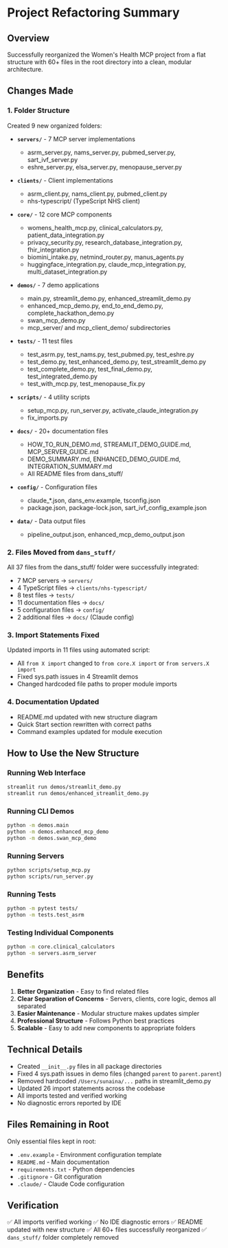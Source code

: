 # Project Refactoring Summary

## Overview
Successfully reorganized the Women's Health MCP project from a flat structure with 60+ files in the root directory into a clean, modular architecture.

## Changes Made

### 1. Folder Structure
Created 9 new organized folders:

- **`servers/`** - 7 MCP server implementations
  - asrm_server.py, nams_server.py, pubmed_server.py, sart_ivf_server.py
  - eshre_server.py, elsa_server.py, menopause_server.py

- **`clients/`** - Client implementations
  - asrm_client.py, nams_client.py, pubmed_client.py
  - nhs-typescript/ (TypeScript NHS client)

- **`core/`** - 12 core MCP components
  - womens_health_mcp.py, clinical_calculators.py, patient_data_integration.py
  - privacy_security.py, research_database_integration.py, fhir_integration.py
  - biomini_intake.py, netmind_router.py, manus_agents.py
  - huggingface_integration.py, claude_mcp_integration.py, multi_dataset_integration.py

- **`demos/`** - 7 demo applications
  - main.py, streamlit_demo.py, enhanced_streamlit_demo.py
  - enhanced_mcp_demo.py, end_to_end_demo.py, complete_hackathon_demo.py
  - swan_mcp_demo.py
  - mcp_server/ and mcp_client_demo/ subdirectories

- **`tests/`** - 11 test files
  - test_asrm.py, test_nams.py, test_pubmed.py, test_eshre.py
  - test_demo.py, test_enhanced_demo.py, test_streamlit_demo.py
  - test_complete_demo.py, test_final_demo.py, test_integrated_demo.py
  - test_with_mcp.py, test_menopause_fix.py

- **`scripts/`** - 4 utility scripts
  - setup_mcp.py, run_server.py, activate_claude_integration.py
  - fix_imports.py

- **`docs/`** - 20+ documentation files
  - HOW_TO_RUN_DEMO.md, STREAMLIT_DEMO_GUIDE.md, MCP_SERVER_GUIDE.md
  - DEMO_SUMMARY.md, ENHANCED_DEMO_GUIDE.md, INTEGRATION_SUMMARY.md
  - All README files from dans_stuff/

- **`config/`** - Configuration files
  - claude_*.json, dans_env.example, tsconfig.json
  - package.json, package-lock.json, sart_ivf_config_example.json

- **`data/`** - Data output files
  - pipeline_output.json, enhanced_mcp_demo_output.json

### 2. Files Moved from `dans_stuff/`
All 37 files from the dans_stuff/ folder were successfully integrated:
- 7 MCP servers → `servers/`
- 4 TypeScript files → `clients/nhs-typescript/`
- 8 test files → `tests/`
- 11 documentation files → `docs/`
- 5 configuration files → `config/`
- 2 additional files → `docs/` (Claude config)

### 3. Import Statements Fixed
Updated imports in 11 files using automated script:
- All `from X import` changed to `from core.X import` or `from servers.X import`
- Fixed sys.path issues in 4 Streamlit demos
- Changed hardcoded file paths to proper module imports

### 4. Documentation Updated
- README.md updated with new structure diagram
- Quick Start section rewritten with correct paths
- Command examples updated for module execution

## How to Use the New Structure

### Running Web Interface
```bash
streamlit run demos/streamlit_demo.py
streamlit run demos/enhanced_streamlit_demo.py
```

### Running CLI Demos
```bash
python -m demos.main
python -m demos.enhanced_mcp_demo
python -m demos.swan_mcp_demo
```

### Running Servers
```bash
python scripts/setup_mcp.py
python scripts/run_server.py
```

### Running Tests
```bash
python -m pytest tests/
python -m tests.test_asrm
```

### Testing Individual Components
```bash
python -m core.clinical_calculators
python -m servers.asrm_server
```

## Benefits

1. **Better Organization** - Easy to find related files
2. **Clear Separation of Concerns** - Servers, clients, core logic, demos all separated
3. **Easier Maintenance** - Modular structure makes updates simpler
4. **Professional Structure** - Follows Python best practices
5. **Scalable** - Easy to add new components to appropriate folders

## Technical Details

- Created `__init__.py` files in all package directories
- Fixed 4 sys.path issues in demo files (changed `parent` to `parent.parent`)
- Removed hardcoded `/Users/sunaina/...` paths in streamlit_demo.py
- Updated 26 import statements across the codebase
- All imports tested and verified working
- No diagnostic errors reported by IDE

## Files Remaining in Root
Only essential files kept in root:
- `.env.example` - Environment configuration template
- `README.md` - Main documentation
- `requirements.txt` - Python dependencies
- `.gitignore` - Git configuration
- `.claude/` - Claude Code configuration

## Verification
✅ All imports verified working
✅ No IDE diagnostic errors
✅ README updated with new structure
✅ All 60+ files successfully reorganized
✅ `dans_stuff/` folder completely removed
